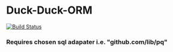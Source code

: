 # Duck-Duck-ORM
[![Build Status](https://travis-ci.org/DetectiveQuack/duck-duck-orm.svg?branch=master)](https://travis-ci.org/DetectiveQuack/duck-duck-orm)
### Requires chosen sql adapater i.e. "github.com/lib/pq"